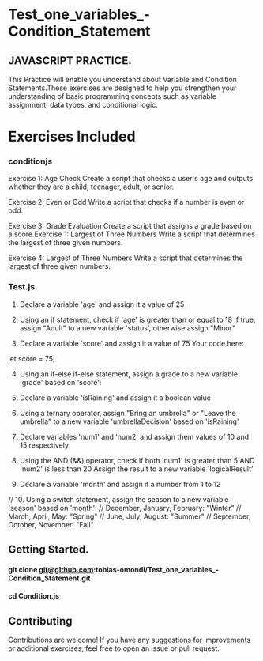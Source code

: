 # Test_one_variables_-Condition_Statement

## JAVASCRIPT PRACTICE.
This Practice will enable you understand about Variable and Condition Statements.These exercises are designed to help you strengthen your understanding of basic programming concepts such as variable assignment, data types, and conditional logic.

# Exercises Included

### conditionjs

Exercise 1: Age Check
Create a script that checks a user's age and outputs whether they are a child, teenager, adult, or senior.

Exercise 2: Even or Odd
Write a script that checks if a number is even or odd.

Exercise 3: Grade Evaluation
Create a script that assigns a grade based on a score.Exercise 1: Largest of Three Numbers
Write a script that determines the largest of three given numbers.

Exercise 4: Largest of Three Numbers
Write a script that determines the largest of three given numbers.

### Test.js

1. Declare a variable 'age' and assign it a value of 25
2. Using an if statement, check if 'age' is greater than or equal to 18
   If true, assign "Adult" to a new variable 'status', otherwise assign "Minor"

3. Declare a variable 'score' and assign it a value of 75
   Your code here:

  let score = 75;

4. Using an if-else if-else statement, assign a grade to a new variable 'grade' based on 'score':

5. Declare a variable 'isRaining' and assign it a boolean value

6. Using a ternary operator, assign "Bring an umbrella" or "Leave the umbrella" 
   to a new variable 'umbrellaDecision' based on 'isRaining'

7. Declare variables 'num1' and 'num2' and assign them values of 10 and 15 respectively

8. Using the AND (&&) operator, check if both 'num1' is greater than 5 AND 'num2' is less than 20
 Assign the result to a new variable 'logicalResult'

9. Declare a variable 'month' and assign it a number from 1 to 12

// 10. Using a switch statement, assign the season to a new variable 'season' based on 'month':
// December, January, February: "Winter"
// March, April, May: "Spring"
// June, July, August: "Summer"
// September, October, November: "Fall"



## Getting Started.
#### git clone git@github.com:tobias-omondi/Test_one_variables_-Condition_Statement.git
#### cd Condition.js

## Contributing
Contributions are welcome! If you have any suggestions for improvements or additional exercises, feel free to open an issue or pull request.

